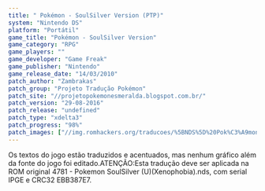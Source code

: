 ```yaml
---
title: " Pokémon - SoulSilver Version (PTP)"
system: "Nintendo DS"
platform: "Portátil"
game_title: "Pokémon - SoulSilver Version"
game_category: "RPG"
game_players: ""
game_developer: "Game Freak"
game_publisher: "Nintendo"
game_release_date: "14/03/2010"
patch_author: "Zambrakas"
patch_group: "Projeto Tradução Pokémon"
patch_site: "//projetopokemonesmeralda.blogspot.com.br/"
patch_version: "29-08-2016"
patch_release: "undefined"
patch_type: "xdelta3"
patch_progress: "98%"
patch_images: ["//img.romhackers.org/traducoes/%5BNDS%5D%20Pok%C3%A9mon%20-%20SoulSilver%20Version%20-%20PTP%20-%201.jpg","//img.romhackers.org/traducoes/%5BNDS%5D%20Pok%C3%A9mon%20-%20SoulSilver%20Version%20-%20PTP%20-%202.jpg","//img.romhackers.org/traducoes/%5BNDS%5D%20Pok%C3%A9mon%20-%20SoulSilver%20Version%20-%20PTP%20-%203.jpg"]
---
```

Os textos do jogo estão traduzidos e acentuados, mas nenhum gráfico além da fonte do jogo foi editado.ATENÇÃO:Esta tradução deve ser aplicada na ROM original 4781 - Pokemon SoulSilver (U)(Xenophobia).nds, com serial IPGE e CRC32 EBB387E7.